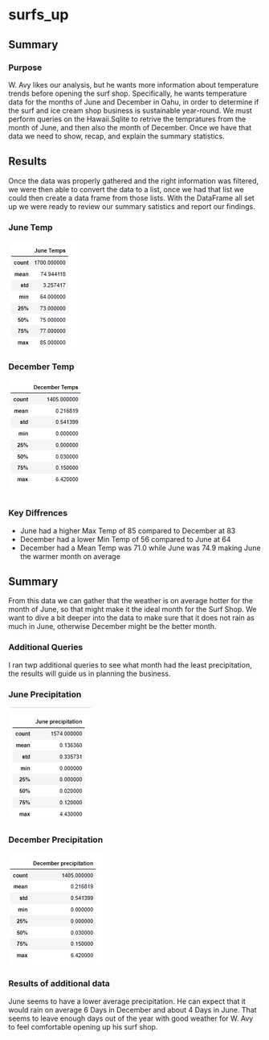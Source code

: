 # surfs_up

## Summary 
### Purpose 
W. Avy likes our analysis, but he wants more information about temperature trends before opening the surf shop. Specifically, he wants temperature data for the months of June and December in Oahu, in order to determine if the surf and ice cream shop business is sustainable year-round. We must perform queries on the Hawaii.Sqlite to retrive the tempratures from the month of June, and then also the month of December. Once we have that data we need to show, recap, and explain the summary statistics. 

## Results
Once the data was properly gathered and the right information was filtered, we were then able to convert the data to a list, once we had that list we could then create a data frame from those lists. With the DataFrame all set up we were ready to review our summary satistics and report our findings. 

### June Temp
![](https://raw.githubusercontent.com/Andrew-E-Walters/surfs_up/221c9979a34840e7853b4ee7e315b08d5b42844c/Images/June%20Temp.png)

### December Temp
![](https://raw.githubusercontent.com/Andrew-E-Walters/surfs_up/221c9979a34840e7853b4ee7e315b08d5b42844c/Images/Dec%20Temp.png)

### Key Diffrences 
- June had a higher Max Temp of 85 compared to December at 83
- December had a lower Min Temp of 56 compared to June at 64
- December had a Mean Temp was 71.0 while June was 74.9 making June the warmer month on average

## Summary
From this data we can gather that the weather is on average hotter for the month of June, so that might make it the ideal month for the Surf Shop. We want to dive a bit deeper into the data to make sure that it does not rain as much in June, otherwise December might be the better month. 

### Additional Queries
I ran twp additional queries to see what month had the least precipitation, the results will guide us in planning the business. 

### June Precipitation 
![](https://raw.githubusercontent.com/Andrew-E-Walters/surfs_up/221c9979a34840e7853b4ee7e315b08d5b42844c/Images/June%20Prcp.png)
### December Precipitation 
![](https://raw.githubusercontent.com/Andrew-E-Walters/surfs_up/221c9979a34840e7853b4ee7e315b08d5b42844c/Images/Dec%20Prcp.png)

### Results of additional data

June seems to have a lower average precipitation. He can expect that it would rain on average 6 Days in December and about 4 Days in June. That seems to leave enough days out of the year with good weather for W. Avy to feel comfortable opening up his surf shop. 
